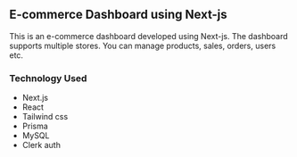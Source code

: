 

## E-commerce Dashboard using Next-js

This is an e-commerce dashboard developed using Next-js. 
The dashboard supports multiple stores.
You can manage products, sales, orders, users etc.

### Technology Used
- Next.js
- React
- Tailwind css
- Prisma
- MySQL
- Clerk auth
